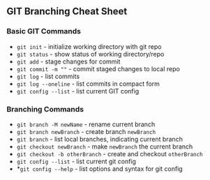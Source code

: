 ## GIT Branching Cheat Sheet

### Basic GIT Commands
* `git init` - initialize working directory with git repo
* `git status` - show status of working directory/repo
* `git add` - stage changes for commit
* `git commit -m ""` - commit staged changes to local repo
* `git log` - list commits
* `git log --oneline` - list commits in compact form
* `git config --list` - list current GIT config

### Branching Commands
* `git branch -M newName` - rename current branch
* `git branch newBranch` - create branch `newBranch`
* `git branch` - list local branches, indicating current branch
* `git checkout newBranch` - make `newBranch` the current branch
* `git checkout -b otherBranch` - create and checkout `otherBranch`
* `git config --list` - list current  git config
* *`git config --help` - list options and syntax for git config
